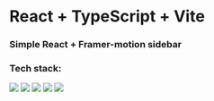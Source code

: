 # React + TypeScript + Vite

### Simple React + Framer-motion sidebar

### Tech stack:
<div>
<img src='https://img.shields.io/badge/React-20232A?style=for-the-badge&logo=react&logoColor=61DAFB'>
<img src='https://img.shields.io/badge/Vite-B73BFE?style=for-the-badge&logo=vite&logoColor=FFD62E'>
<img src='https://img.shields.io/badge/Jotai-fff?style=for-the-badge'/>
<img src='  https://img.shields.io/badge/Tailwind_CSS-black?style=for-the-badge&logo=tailwind-css&logoColor=blue'>
<img src='https://img.shields.io/badge/Framer motion-black?style=for-the-badge&logo=framer&logoColor=white'/>
</div>